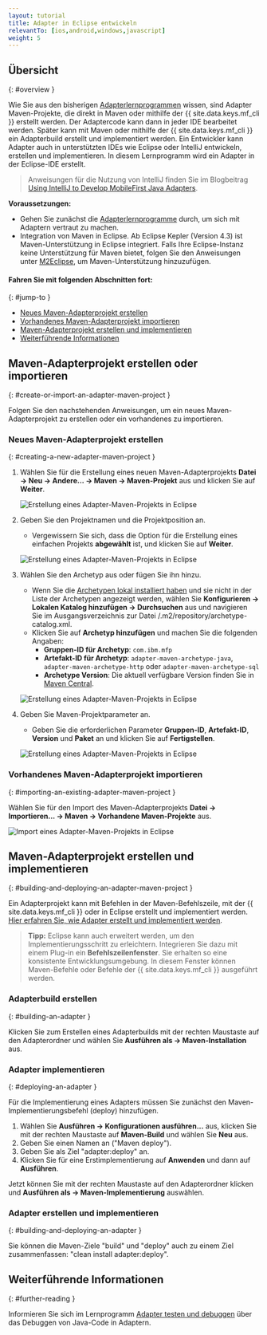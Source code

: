 ```yaml
---
layout: tutorial
title: Adapter in Eclipse entwickeln
relevantTo: [ios,android,windows,javascript]
weight: 5
---
```

<!-- NLS_CHARSET=UTF-8 -->
## Übersicht
{: #overview }

Wie Sie aus den bisherigen [Adapterlernprogrammen](../) wissen, sind Adapter Maven-Projekte, die direkt
in Maven oder mithilfe der {{ site.data.keys.mf_cli }} erstellt werden. Der Adaptercode kann dann in jeder IDE bearbeitet werden. Später kann mit Maven oder mithilfe der {{ site.data.keys.mf_cli }} ein Adapterbuild erstellt und implementiert werden. Ein Entwickler kann Adapter auch in unterstützten IDEs wie Eclipse oder IntelliJ entwickeln, erstellen und implementieren. In diesem Lernprogramm wird ein Adapter in der Eclipse-IDE erstellt. 

> Anweisungen für die Nutzung von IntelliJ finden Sie im Blogbeitrag [Using IntelliJ to Develop MobileFirst Java Adapters]({{site.baseurl}}/blog/2016/03/31/using-intellij-to-develop-adapters).

**Voraussetzungen:**

* Gehen Sie zunächst die [Adapterlernprogramme](../) durch, um sich mit Adaptern vertraut zu machen. 
* Integration von Maven in Eclipse. Ab Eclipse Kepler (Version 4.3) ist Maven-Unterstützung in Eclipse integriert. Falls Ihre Eclipse-Instanz keine Unterstützung für Maven bietet,
folgen Sie den Anweisungen unter [M2Eclipse](http://www.eclipse.org/m2e/), um Maven-Unterstützung hinzuzufügen. 

#### Fahren Sie mit folgenden Abschnitten fort: 
{: #jump-to }

* [Neues Maven-Adapterprojekt erstellen](#creating-a-new-adapter-maven-project)
* [Vorhandenes Maven-Adapterprojekt importieren](#importing-an-existing-adapter-maven-project)
* [Maven-Adapterprojekt erstellen und implementieren](#building-and-deploying-an-adapter-maven-project)
* [Weiterführende Informationen](#further-reading)

## Maven-Adapterprojekt erstellen oder importieren
{: #create-or-import-an-adapter-maven-project }

Folgen Sie den nachstehenden Anweisungen, um ein neues Maven-Adapterprojekt zu erstellen oder ein vorhandenes zu importieren. 

### Neues Maven-Adapterprojekt erstellen
{: #creating-a-new-adapter-maven-project }

1. Wählen Sie für die Erstellung eines neuen Maven-Adapterprojekts **Datei → Neu → Andere... → Maven → Maven-Projekt** aus und
klicken Sie auf **Weiter**.

    ![Erstellung eines Adapter-Maven-Projekts in Eclipse](new-maven-project.png)

2. Geben Sie den Projektnamen und die Projektposition an.   
    - Vergewissern Sie sich, dass die Option für die Erstellung eines einfachen Projekts **abgewählt** ist, und klicken Sie auf **Weiter**.

    ![Erstellung eines Adapter-Maven-Projekts in Eclipse](select-project-name-and-location.png)

3. Wählen Sie den Archetyp aus oder fügen Sie ihn hinzu. 
    - Wenn Sie die [Archetypen lokal installiert haben](../creating-adapters/#install-maven) und sie nicht in der Liste der Archetypen angezeigt werden, wählen Sie **Konfigurieren → Lokalen Katalog hinzufügen → Durchsuchen** aus und navigieren Sie im Ausgangsverzeichnis zur Datei /.m2/repository/archetype-catalog.xml. 
    - Klicken Sie auf **Archetyp hinzufügen** und machen Sie die folgenden Angaben: 
        - **Gruppen-ID für Archetyp**: `com.ibm.mfp`
        - **Artefakt-ID für Archetyp**: `adapter-maven-archetype-java`, `adapter-maven-archetype-http` oder `adapter-maven-archetype-sql`
        - **Archetype Version**: Die aktuell verfügbare Version finden Sie in [Maven Central](http://search.maven.org/#search%7Cga%7C1%7Ccom.ibm.mfp). 

    ![Erstellung eines Adapter-Maven-Projekts in Eclipse](create-an-archetype.png)

4. Geben Sie Maven-Projektparameter an.   
    - Geben Sie die erforderlichen Parameter
**Gruppen-ID**, **Artefakt-ID**, **Version** und **Paket** an und klicken
Sie auf **Fertigstellen**.

    ![Erstellung eines Adapter-Maven-Projekts in Eclipse](project-parameters.png)

### Vorhandenes Maven-Adapterprojekt importieren
{: #importing-an-existing-adapter-maven-project }

Wählen Sie für den Import des Maven-Adapterprojekts **Datei → Importieren... → Maven → Vorhandene Maven-Projekte** aus.

![Import eines Adapter-Maven-Projekts in Eclipse](import-adapter-maven-project.png)

## Maven-Adapterprojekt erstellen und implementieren
{: #building-and-deploying-an-adapter-maven-project }

Ein Adapterprojekt kann mit Befehlen in der Maven-Befehlszeile, mit der {{ site.data.keys.mf_cli }} oder in Eclipse erstellt und implementiert werden.   
[Hier erfahren Sie, wie Adapter erstellt und implementiert werden](../creating-adapters/#build-and-deploy-adapters).

> <span class="glyphicon glyphicon-info-sign" aria-hidden="true"></span> **Tipp:** Eclipse kann auch erweitert werden,
um den Implementierungsschritt zu erleichtern.
Integrieren Sie dazu mit einem Plug-in ein **Befehlszeilenfenster**. Sie erhalten so eine konsistente Entwicklungsumgebung. In diesem Fenster können Maven-Befehle oder
Befehle der {{ site.data.keys.mf_cli }} ausgeführt werden.

### Adapterbuild erstellen
{: #building-an-adapter }

Klicken Sie zum Erstellen eines Adapterbuilds mit der rechten Maustaste auf den Adapterordner und wählen Sie
**Ausführen als → Maven-Installation** aus.  

### Adapter implementieren
{: #deploying-an-adapter }

Für die Implementierung eines Adapters müssen Sie zunächst den Maven-Implementierungsbefehl (deploy) hinzufügen. 

1. Wählen Sie **Ausführen → Konfigurationen ausführen...** aus, klicken Sie mit der rechten Maustaste auf
**Maven-Build** und wählen Sie **Neu** aus.
2. Geben Sie einen Namen an ("Maven deploy").
2. Geben Sie als Ziel "adapter:deploy" an.
3. Klicken Sie für eine Erstimplementierung auf **Anwenden** und dann auf **Ausführen**. 

Jetzt können Sie mit der rechten Maustaste auf den Adapterordner klicken und
**Ausführen als → Maven-Implementierung** auswählen.

### Adapter erstellen und implementieren
{: #building-and-deploying-an-adapter }

Sie können die Maven-Ziele "build" und "deploy" auch zu einem Ziel zusammenfassen: "clean install adapter:deploy".

## Weiterführende Informationen
{: #further-reading }

Informieren Sie sich im Lernprogramm [Adapter testen und debuggen](../testing-and-debugging-adapters) über das Debuggen von Java-Code in Adaptern. 
